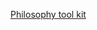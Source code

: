 <a href="https://aeon.co/essays/with-the-use-of-heuristics-anybody-can-think-like-a-philosopher" target="_blank">Philosophy tool kit</a>
